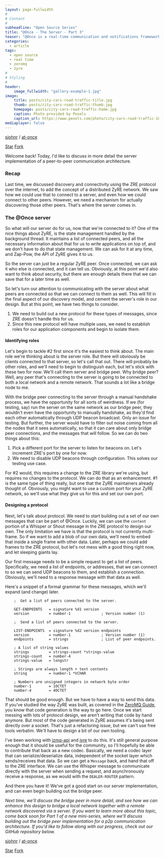 ```yaml
---
layout: page-fullwidth
#
# Content
#
subheadline: "Open Source Series"
title: "@Once - The Server - Part 3"
teaser: "@Once is a real-time communication and notifications framework for highly distributed networks."
categories:
  - article
tags:
  - open source
  - real time
  - zeromq
  - zyre
#
# Styling
#
header:
    image_fullwidth: "gallery-example-1.jpg"
image:
    title: posts/city-cars-road-traffic-title.jpg
    thumb: posts/city-cars-road-traffic-thumb.jpg
    homepage: posts/city-cars-road-traffic-home.jpg
    caption: Photo provided by Pexels
    caption_url: https://www.pexels.com/photo/city-cars-road-traffic-1828/
mediaplayer: false
---
```


[sjohnr][1] / [at-once][2]

<a class="github-button" href="https://github.com/sjohnr/at-once" data-icon="octicon-star" data-style="mega" data-count-href="/sjohnr/at-once/stargazers" data-count-api="/repos/sjohnr/at-once#stargazers_count" data-count-aria-label="# stargazers on GitHub" aria-label="Star sjohnr/at-once on GitHub">Star</a>
<a class="github-button" href="https://github.com/sjohnr/at-once/fork" data-icon="octicon-repo-forked" data-style="mega" data-count-href="/sjohnr/at-once/network" data-count-api="/repos/sjohnr/at-once#forks_count" data-count-aria-label="# forks on GitHub" aria-label="Fork sjohnr/at-once on GitHub">Fork</a>

Welcome back! Today, I'd like to discuss in more detail the server implementation of a peer-to-peer communication architecture.

### Recap

Last time, we discussed discovery and connectivity using the ZRE protocol over the internet, to add the concept of a distributed ZyRE network. We saw how we could use that to connect to a server, and even how we could connect to other peers. However, we need a mechanism for actually discovering those other peers. That's where the server comes in.

### The @Once server

So what will our server do for us, now that we're connected to it? One of the nice things about ZyRE, is the state management handled by the background thread. It maintains a list of connected peers, and all the necessary information about that for us to write applications on top of, and we don't have to do that state management. We can ask for it at any time, and Zap-Pow, the API of ZyRE gives it to us.

So the server can just be a regular ZyRE peer. Once connected, we can ask it who else is connected, and it can tell us. Obviously, at this point we'd also want to think about security, but there are enough details there that we can save that for a later time as well.

So let's turn our attention to communicating with the server about what peers are connected so that we can connect to them as well. This will fill in the final aspect of our discovery model, and cement the server's role in our design. But at this point, we have two things to consider.

1. We need to build out a new protocol for these types of messages, since ZRE doesn't handle this for us.
2. Since this new protocol will have multiple uses, we need to establish roles for our application components and begin to isolate them.

#### Identifying roles

Let's begin to tackle #2 first since it's the easiest to think about. The main role we're thinking about is the server role. But there will obviously be clients connected to that server, so let's call that out. There will probably be other roles, and we'll need to begin to distinguish each, but let's stick with these two for now. We'll call them server and bridge peer. Why bridge peer? Well, any peer that's connecting to the server is going to be connected to both a local network and a remote network. That sounds a lot like a bridge node to me.

With the bridge peer connecting to the server through a manual handshake process, we have the opportunity for all sorts of weirdness. If we (for testing, say) run the server on the same network as our bridge peer, they wouldn't even have the opportunity to manually handshake, as they'd find each other automatically through UDP beacon broadcast. Only an issue for testing. But further, the server would have to filter out noise coming from all the nodes that it sees automatically, so that it can care about only bridge peer connections, and the messages that will follow. So we can do two things about this:

1. Pick a different port for the server to listen for beacons on. Let's increment ZRE's port by one for now.
2. We need to disable UDP beacons through configuration. This solves our testing use case.

For \#2 would, this requires a change to the ZRE library we're using, but requires no changes to the protocol. We can do that as an enhancement. \#1 is the same type of thing really, but one that the ZyRE maintainers already thought of. Obviously, you might want to use a custom port for your ZyRE network, so we'll use what they give us for this and set our own port.

#### Designing a protocol

Next, let's talk about protocol. We need to start building out a set of our own messages that can be part of @Once. Luckily, we can use the `content` portion of a Whisper or Shout message in the ZRE protocol to design our own. The only limitation we have is that the protocol is not currently multi-frame. So if we want to add a blob of our own data, we'll need to embed that inside a single frame with other data. Later, perhaps we could add frames to the ZRE protocol, but let's not mess with a good thing right now, and let sleeping giants lay.

Our first message needs to be a simple request to get a list of peers. Specifically, we need a list of endpoints, or addresses, that we can connect to so we can send UDP beacons to them, and establish a connection. Obviously, we'll need to a response message with that data as well.

Here's a snippet of a formal grammar for these messages, which we'll expand (and change) later.

```
    ;  Get a list of peers connected to the server.                          

    GET-ENDPOINTS   = signature %d1 version
    version         = number-1              ; Version number (1)

    ;  Send a list of peers connected to the server.                         

    LIST-ENDPOINTS  = signature %d2 version endpoints
    version         = number-1              ; Version number (1)
    endpoints       = strings               ; List of peer endpoints.

    ; A list of string values
    strings         = strings-count *strings-value
    strings-count   = number-4
    strings-value   = longstr

    ; Strings are always length + text contents
    string          = number-1 *VCHAR

    ; Numbers are unsigned integers in network byte order
    number-1        = 1OCTET
    number-4        = 4OCTET
```

That should be good enough. But we have to have a way to send this data. If you've studied the way ZyRE was built, as covered in the [ZeroMQ Guide][5], you know that code generation is the way to go here. Once we start messing with lots of protocol design, we aren't writing that code by hand anymore. But most of the code generated in ZyRE assumes it's being sent directly over a socket. That's just a refactoring issue, but we can't use free tools verbatim. We'll have to design a bit of our own tooling.

I've been working with [jzmq-api][6] and [jyre][7] to do this. It's still general purpose enough that it should be useful for the community, so I'll hopefully be able to contribute that back as a new codec. Basically, we need a codec layer that can serialize/deserialize data, independent of the socket layer which sends/receives that data. So we can get a `Message` back, and hand that off to the ZRE interface. We can use the Whisper message to communicate directly with the server when sending a request, and asynchronously receive a response, as we would with the `DEALER-ROUTER` pattern.

And there you have it! We've got a good start on our server implementation, and can even begin building out the bridge peer.

*Next time, we'll discuss the bridge peer in more detail, and see how we can enhance this design to bridge a local network together with a remote network discovered via a server. If you want to learn more about this topic, come back soon for Part 1 of a new mini-series, where we'll discuss building out the bridge peer implementation for a p2p communication architecture. If you'd like to follow along with our progress, check out our GitHub repository below.*

[sjohnr][1] / [at-once][2]

<a class="github-button" href="https://github.com/sjohnr/at-once" data-icon="octicon-star" data-style="mega" data-count-href="/sjohnr/at-once/stargazers" data-count-api="/repos/sjohnr/at-once#stargazers_count" data-count-aria-label="# stargazers on GitHub" aria-label="Star sjohnr/at-once on GitHub">Star</a>
<a class="github-button" href="https://github.com/sjohnr/at-once/fork" data-icon="octicon-repo-forked" data-style="mega" data-count-href="/sjohnr/at-once/network" data-count-api="/repos/sjohnr/at-once#forks_count" data-count-aria-label="# forks on GitHub" aria-label="Fork sjohnr/at-once on GitHub">Fork</a>
<script async defer src="https://buttons.github.io/buttons.js"></script>

 [1]: https://github.com/sjohnr
 [2]: https://github.com/sjohnr/at-once
 [3]: https://rfc.zeromq.org/spec:36/ZRE
 [4]: http://rfc.zeromq.org/spec:23/ZMTP
 [5]: http://zguide.zeromq.com
 [6]: https://github.com/zeromq/jzmq-api/blob/master/src/main/java/org/zeromq/api/Message.java
 [7]: https://github.com/sjohnr/jyre/blob/master/model/zmq_socket.gsl
 [8]: #
 [9]: #
 [10]: #